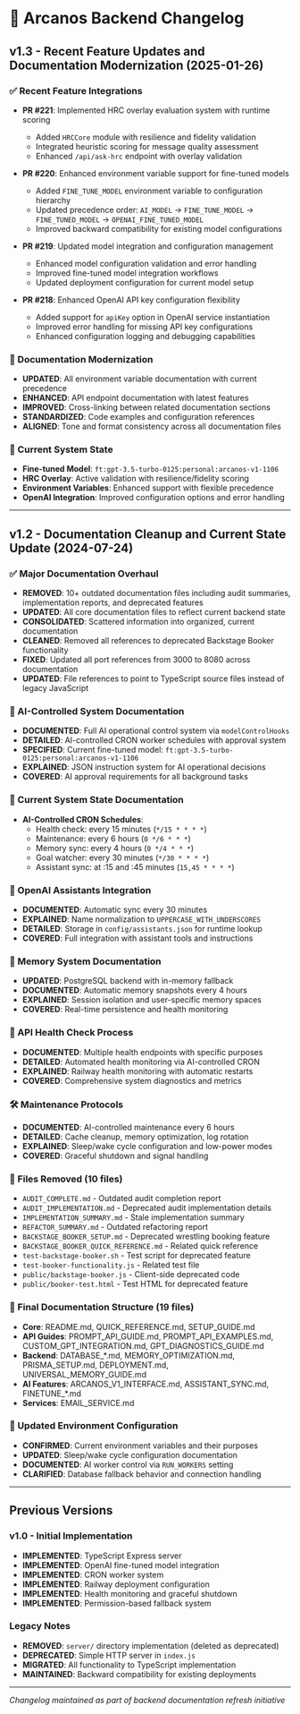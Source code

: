# 📄 Arcanos Backend Changelog

## v1.3 - Recent Feature Updates and Documentation Modernization (2025-01-26)

### ✅ Recent Feature Integrations
- **PR #221**: Implemented HRC overlay evaluation system with runtime scoring
  - Added `HRCCore` module with resilience and fidelity validation
  - Integrated heuristic scoring for message quality assessment
  - Enhanced `/api/ask-hrc` endpoint with overlay validation

- **PR #220**: Enhanced environment variable support for fine-tuned models
  - Added `FINE_TUNE_MODEL` environment variable to configuration hierarchy
  - Updated precedence order: `AI_MODEL` → `FINE_TUNE_MODEL` → `FINE_TUNED_MODEL` → `OPENAI_FINE_TUNED_MODEL`
  - Improved backward compatibility for existing model configurations

- **PR #219**: Updated model integration and configuration management
  - Enhanced model configuration validation and error handling
  - Improved fine-tuned model integration workflows
  - Updated deployment configuration for current model setup

- **PR #218**: Enhanced OpenAI API key configuration flexibility
  - Added support for `apiKey` option in OpenAI service instantiation
  - Improved error handling for missing API key configurations
  - Enhanced configuration logging and debugging capabilities

### 🔧 Documentation Modernization
- **UPDATED**: All environment variable documentation with current precedence
- **ENHANCED**: API endpoint documentation with latest features
- **IMPROVED**: Cross-linking between related documentation sections
- **STANDARDIZED**: Code examples and configuration references
- **ALIGNED**: Tone and format consistency across all documentation files

### 🤖 Current System State
- **Fine-tuned Model**: `ft:gpt-3.5-turbo-0125:personal:arcanos-v1-1106`
- **HRC Overlay**: Active validation with resilience/fidelity scoring
- **Environment Variables**: Enhanced support with flexible precedence
- **OpenAI Integration**: Improved configuration options and error handling

---

## v1.2 - Documentation Cleanup and Current State Update (2024-07-24)

### ✅ Major Documentation Overhaul
- **REMOVED**: 10+ outdated documentation files including audit summaries, implementation reports, and deprecated features
- **UPDATED**: All core documentation files to reflect current backend state
- **CONSOLIDATED**: Scattered information into organized, current documentation
- **CLEANED**: Removed all references to deprecated Backstage Booker functionality
- **FIXED**: Updated all port references from 3000 to 8080 across documentation
- **UPDATED**: File references to point to TypeScript source files instead of legacy JavaScript

### 🤖 AI-Controlled System Documentation
- **DOCUMENTED**: Full AI operational control system via `modelControlHooks`
- **DETAILED**: AI-controlled CRON worker schedules with approval system
- **SPECIFIED**: Current fine-tuned model: `ft:gpt-3.5-turbo-0125:personal:arcanos-v1-1106`
- **EXPLAINED**: JSON instruction system for AI operational decisions
- **COVERED**: AI approval requirements for all background tasks

### 🔧 Current System State Documentation
- **AI-Controlled CRON Schedules**:
  - Health check: every 15 minutes (`*/15 * * * *`)
  - Maintenance: every 6 hours (`0 */6 * * *`)
  - Memory sync: every 4 hours (`0 */4 * * *`)
  - Goal watcher: every 30 minutes (`*/30 * * * *`)
  - Assistant sync: at :15 and :45 minutes (`15,45 * * * *`)

### 🤖 OpenAI Assistants Integration
- **DOCUMENTED**: Automatic sync every 30 minutes
- **EXPLAINED**: Name normalization to `UPPERCASE_WITH_UNDERSCORES`
- **DETAILED**: Storage in `config/assistants.json` for runtime lookup
- **COVERED**: Full integration with assistant tools and instructions

### 💾 Memory System Documentation
- **UPDATED**: PostgreSQL backend with in-memory fallback
- **DOCUMENTED**: Automatic memory snapshots every 4 hours
- **EXPLAINED**: Session isolation and user-specific memory spaces
- **COVERED**: Real-time persistence and health monitoring

### 🔧 API Health Check Process
- **DOCUMENTED**: Multiple health endpoints with specific purposes
- **DETAILED**: Automated health monitoring via AI-controlled CRON
- **EXPLAINED**: Railway health monitoring with automatic restarts
- **COVERED**: Comprehensive system diagnostics and metrics

### 🛠 Maintenance Protocols
- **DOCUMENTED**: AI-controlled maintenance every 6 hours
- **DETAILED**: Cache cleanup, memory optimization, log rotation
- **EXPLAINED**: Sleep/wake cycle configuration and low-power modes
- **COVERED**: Graceful shutdown and signal handling

### 🧹 Files Removed (10 files)
- `AUDIT_COMPLETE.md` - Outdated audit completion report
- `AUDIT_IMPLEMENTATION.md` - Deprecated audit implementation details
- `IMPLEMENTATION_SUMMARY.md` - Stale implementation summary
- `REFACTOR_SUMMARY.md` - Outdated refactoring report
- `BACKSTAGE_BOOKER_SETUP.md` - Deprecated wrestling booking feature
- `BACKSTAGE_BOOKER_QUICK_REFERENCE.md` - Related quick reference
- `test-backstage-booker.sh` - Test script for deprecated feature
- `test-booker-functionality.js` - Related test file
- `public/backstage-booker.js` - Client-side deprecated code
- `public/booker-test.html` - Test HTML for deprecated feature

### 📁 Final Documentation Structure (19 files)
- **Core**: README.md, QUICK_REFERENCE.md, SETUP_GUIDE.md
- **API Guides**: PROMPT_API_GUIDE.md, PROMPT_API_EXAMPLES.md, CUSTOM_GPT_INTEGRATION.md, GPT_DIAGNOSTICS_GUIDE.md
- **Backend**: DATABASE_*.md, MEMORY_OPTIMIZATION.md, PRISMA_SETUP.md, DEPLOYMENT.md, UNIVERSAL_MEMORY_GUIDE.md
- **AI Features**: ARCANOS_V1_INTERFACE.md, ASSISTANT_SYNC.md, FINETUNE_*.md
- **Services**: EMAIL_SERVICE.md

### 🔄 Updated Environment Configuration
- **CONFIRMED**: Current environment variables and their purposes
- **UPDATED**: Sleep/wake cycle configuration documentation
- **DOCUMENTED**: AI worker control via `RUN_WORKERS` setting
- **CLARIFIED**: Database fallback behavior and connection handling

---

## Previous Versions

### v1.0 - Initial Implementation
- **IMPLEMENTED**: TypeScript Express server
- **IMPLEMENTED**: OpenAI fine-tuned model integration
- **IMPLEMENTED**: CRON worker system
- **IMPLEMENTED**: Railway deployment configuration
- **IMPLEMENTED**: Health monitoring and graceful shutdown
- **IMPLEMENTED**: Permission-based fallback system

### Legacy Notes
- **REMOVED**: `server/` directory implementation (deleted as deprecated)
- **DEPRECATED**: Simple HTTP server in `index.js`
- **MIGRATED**: All functionality to TypeScript implementation
- **MAINTAINED**: Backward compatibility for existing deployments

---

*Changelog maintained as part of backend documentation refresh initiative*